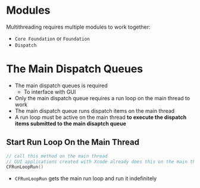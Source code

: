 # Modules

Multithreading requires multiple modules to work together:

- `Core Foundation` or `Foundation`
- `Dispatch`

# The Main Dispatch Queues

- The main dispatch queues is required
  - To interface with GUI
- Only the main dispatch queue requires a run loop on the main thread to work
- The main dispatch queue runs dispatch items on the main thread
- A run loop must be active on the main thread **to execute the dispatch items
  submitted to the main disaptch queue**

## Start Run Loop On the Main Thread

```swift
// call this method on the main thread
// GUI applications created with Xcode already does this on the main thread
CFRunLoopRun()
```

- `CFRunLoopRun` gets the main run loop and run it indefinitely
